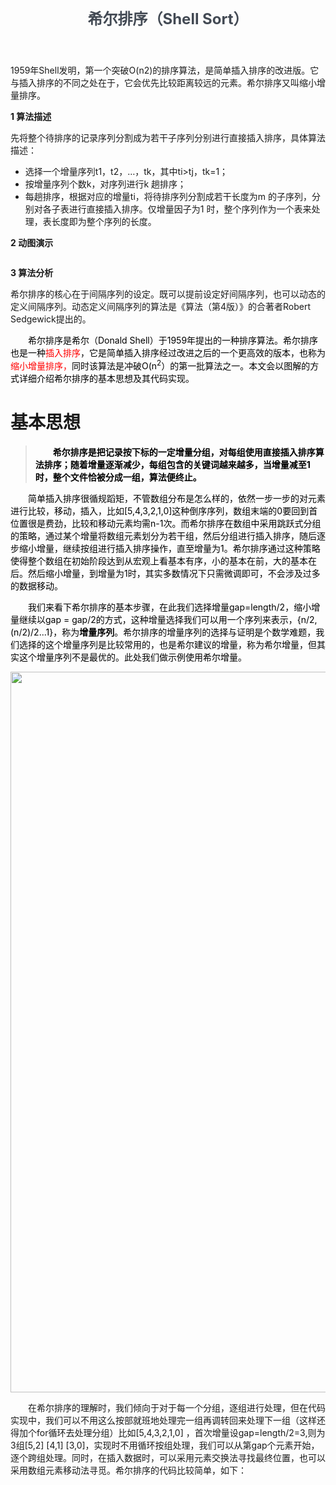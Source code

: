 <!DOCTYPE html>
<head>
    <meta charset="UTF-8" />
    <meta name="viewport" content="width=device-width, initial-scale=1, maximum-scale=1">
    <link href="http://www.yoqian.cn/wp-content/themes/adams/style.css?v1.2.5" type="text/css" rel="stylesheet">
    <link href="http://www.yoqian.cn/wp-content/themes/adams/static/caomei1.2.8/style.css?v1.2.5" type="text/css" rel="stylesheet">
    <title>希尔排序（Shell Sort）</title>
<link rel='dns-prefetch' href='//cdn.staticfile.org' />
<link rel='dns-prefetch' href='//s.w.org' />
<link rel='stylesheet' id='wp-block-library-css'  href='http://www.yoqian.cn/wp-includes/css/dist/block-library/style.min.css?ver=5.2.3' type='text/css' media='all' />
<script type='text/javascript' src='//cdn.staticfile.org/jquery/3.1.1/jquery.min.js?ver=v1.2.5'></script>
<script type='text/javascript' src='http://www.yoqian.cn/wp-content/themes/adams/static/script.js?ver=v1.2.5'></script>
<script type='text/javascript' src='//cdn.staticfile.org/prettify/r298/prettify.js?ver=v1.2.5'></script>
<script type='text/javascript' src='//cdn.staticfile.org/instantclick/3.0.1/instantclick.min.js?ver=v1.2.5'></script>
<link rel='https://api.w.org/' href='http://www.yoqian.cn/index.php?rest_route=/' />
<link rel="EditURI" type="application/rsd+xml" title="RSD" href="http://www.yoqian.cn/xmlrpc.php?rsd" />
<link rel="wlwmanifest" type="application/wlwmanifest+xml" href="http://www.yoqian.cn/wp-includes/wlwmanifest.xml" /> 
<link rel='prev' title='插入排序（Insertion Sort）' href='http://www.yoqian.cn/?p=46' />
<link rel='next' title='归并排序（Merge Sort）' href='http://www.yoqian.cn/?p=50' />
<link rel="canonical" href="http://www.yoqian.cn/?p=48" />
<link rel='shortlink' href='http://www.yoqian.cn/?p=48' />
    
  
</head>
<!-- Header -->
<header>
    <section class="container" style="padding-top: 12px;">
        <hgroup itemscope itemtype="https://schema.org/WPHeader">
            <h1 class="fullname" style="margin: 0;font-size: 1.5rem;font-weight:bold;color:#434a54;display:inline-block;position:relative;z-index:1;" >希尔排序（Shell Sort）</h1>
        </hgroup>
    </section>
</header> 
<p>1959年Shell发明，第一个突破O(n2)的排序算法，是简单插入排序的改进版。它与插入排序的不同之处在于，它会优先比较距离较远的元素。希尔排序又叫缩小增量排序。</p>



<p><strong>1 算法描述</strong></p>



<p>先将整个待排序的记录序列分割成为若干子序列分别进行直接插入排序，具体算法描述：</p>



<ul><li>选择一个增量序列t1，t2，…，tk，其中ti&gt;tj，tk=1；</li><li>按增量序列个数k，对序列进行k 趟排序；</li><li>每趟排序，根据对应的增量ti，将待排序列分割成若干长度为m 的子序列，分别对各子表进行直接插入排序。仅增量因子为1 时，整个序列作为一个表来处理，表长度即为整个序列的长度。</li></ul>



<p><strong>2 动图演示</strong></p>



<figure class="wp-block-image"><img src="http://5b0988e595225.cdn.sohucs.com/images/20181009/90169f60317945fc8de16ef7267b09aa.gif" alt=""/></figure>

<p><strong>3 算法分析</strong></p>



<p>希尔排序的核心在于间隔序列的设定。既可以提前设定好间隔序列，也可以动态的定义间隔序列。动态定义间隔序列的算法是《算法（第4版）》的合著者Robert Sedgewick提出的。</p>
        </article>
    </section>
           
<div id="cnblogs_post_body" class="blogpost-body ">
    <p><span style="color: #000000;">　　希尔排序是希尔（Donald Shell）于1959年提出的一种排序算法。希尔排序也是一种<span style="color: #ff0000;">插入排序</span>，它是简单插入排序经过改进之后的一个更高效的版本，也称为<span style="color: #ff0000;">缩小增量排序，<span style="color: #000000;">同时</span></span>该算法是冲破O(n<sup>2</sup>）的第一批算法之一。本文会以图解的方式详细介绍希尔排序的基本思想及其代码实现。</span></p>
<h1>基本思想</h1>
<blockquote>
<p><span style="color: #000000;"><strong><span>　　希尔排序是把记录按下标的一定增量分组，对每组使用直接插入排序算法排序；随着增量逐渐减少，每组包含的关键词越来越多，当增量减至1时，整个文件恰被分成一组，算法便终止。</span></strong></span></p>
</blockquote>
<p><span style="color: #000000;"><strong><span>　　</span></strong><span>简单插入排序很循规蹈矩，不管数组分布是怎么样的，依然一步一步的对元素进行比较，移动，插入，</span><span>比如[5,4,3,2,1,0]这种倒序序列，数组末端的0要回到首位置很是费劲，比较和移动元素均需n-1次。而希尔排序在数组中采用跳跃式分组的策略，通过某个增量将数组元素划分为若干组，然后分组进行插入排序，随后逐步缩小增量，继续按组进行插入排序操作，直至增量为1。希尔排序通过这种策略使得整个数组在初始阶段达到从宏观上看基本有序，小的基本在前，大的基本在后。然后缩小增量，到增量为1时，其实多数情况下只需微调即可，不会涉及过多的数据移动。</span></span></p>
<p><span style="color: #000000;"><span>　　我们来看下希尔排序的基本步骤，在此我们选择增量gap=length/2，缩小增量继续以gap = gap/2的方式，这种增量选择我们可以用一个序列来表示，{n/2,(n/2)/2...1}，称为<strong>增量序列</strong>。希尔排序的增量序列的选择与证明是个数学难题，我们选择的这个增量序列是比较常用的，也是希尔建议的增量，称为希尔增量，但其实这个增量序列不是最优的。此处我们做示例使用希尔增量。</span></span></p>
<p><img src="https://images2015.cnblogs.com/blog/1024555/201611/1024555-20161128110416068-1421707828.png" alt="" width="1161" height="1153"></p>
<p>　　在希尔排序的理解时，我们倾向于对于每一个分组，逐组进行处理，但在代码实现中，我们可以不用这么按部就班地处理完一组再调转回来处理下一组（这样还得加个for循环去处理分组）比如[5,4,3,2,1,0] ，首次增量设gap=length/2=3,则为3组[5,2] [4,1] [3,0]，实现时不用循环按组处理，我们可以从第gap个元素开始，逐个跨组处理。同时，在插入数据时，可以采用元素交换法寻找最终位置，也可以采用数组元素移动法寻觅。希尔排序的代码比较简单，如下：</p>
</div>